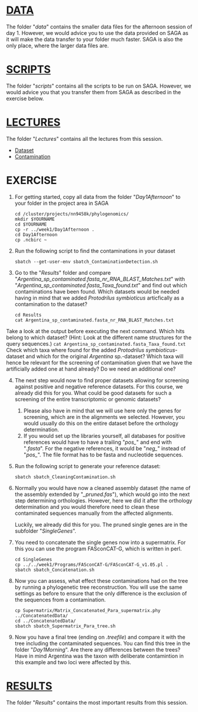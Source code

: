 # [DATA](data)
The folder "_data_" contains the smaller data files for the afternoon session of day 1. However, we would advice you to use the data provided on SAGA as it will make the data transfer to your folder much faster. SAGA is also the only place, where the larger data files are.

# [SCRIPTS](scripts)
The folder "_scripts_" contains all the scripts to be run on SAGA. However, we would advice you that you transfer them from SAGA as described in the exercise below.

# [LECTURES](Lectures)
The folder "_Lectures_" contains all the lectures from this session.
* [Dataset](https://github.com/ForBioPhylogenomics/tutorials/blob/main/week1_day1_afternoon/Lectures/Day1_06_Dataset.pdf)
* [Contamination](https://github.com/ForBioPhylogenomics/tutorials/blob/main/week1_day1_afternoon/Lectures/Day1_07_Contamination.pdf)

# EXERCISE
1. For getting started, copy all data from the folder "_Day1Afternoon_" to your folder in the project area in SAGA<br>

	```
	cd /cluster/projects/nn9458k/phylogenomics/
	mkdir $YOURNAME
	cd $YOURNAME
	cp -r ../week1/Day1Afternoon .
	cd Day1Afternoon
	cp .ncbirc ~
	```

2. Run the following script to find the contaminations in your dataset<br>

	```
	sbatch --get-user-env sbatch_ContaminationDetection.sh
	```
	
3. Go to the "_Results_" folder and compare "_Argentina_sp_contaminated.fasta_nr_RNA_BLAST_Matches.txt_" with "_Argentina_sp_contaminated.fasta_Taxa_found.txt_" and find out which contaminations have been found. Which datasets would be needed having in mind that we added _Protodrilus symbioticus_ articfically as a contamination to the dataset?

	```
	cd Results
	cat Argentina_sp_contaminated.fasta_nr_RNA_BLAST_Matches.txt
	```
Take a look at the output before executing the next command. Which hits belong to which dataset? (Hint: Look at the different name structures for the query sequences.)
	```
	cat Argentina_sp_contaminated.fasta_Taxa_found.txt
	```
Check which taxa where found for the added _Protodrilus symbioticus_-dataset and which for the original _Argentina_ sp.-dataset? Which taxa will hence be relevant for the screening of contamination given that we have the artificially added one at hand already? Do we need an additional one? 

4. The next step would now to find proper datasets allowing for screening against positive and negative reference datasets. For this course, we already did this for you. What could be good datasets for such a screening of the entire transcriptomic or genomic datasets?<br>

	1. Please also have in mind that we will use here only the genes for screening, which are in the alignments we selected. However, you would usually do this on the entire dataset before the orthology determination.<br>
	2. If you would set up the libraries yourself, all databases for positive references would have to have a trailing "_pos\__" and end with "_.fasta_". For the negative references, it would be "_neg\__" instead of "_pos\__". The file format has to be fasta and nucleotide sequences.<br> 

5. Run the following script to generate your reference dataset:<br>
	
	```
	sbatch sbatch_CleaningContamination.sh
	```
	
6. Normally you would have now a cleaned assembly dataset (the name of the assembly extended by "_\_pruned.fas_"), which would go into the next step determining orthologies. However, here we did it after the orthology determination and you would therefore need to clean these contaminated sequences manually from the affected alignments.<br>

	Luckily, we already did this for you. The pruned single genes are in the subfolder "_SingleGenes_".
	
7. You need  to concatenate the single genes now into a supermatrix. For this you can use the program FASconCAT-G, which is written in perl.<br>

	```
	cd SingleGenes
	cp ../../week1/Programs/FASconCAT-G/FASconCAT-G_v1.05.pl .
	sbatch sbatch_Concatenation.sh
	```
	
8. Now you can assess, what effect these contaminations had on the tree by running a phylogenetic tree reconstruction. You will use the same settings as before to ensure that the only difference is the exclusion of the sequences from a contamination.<br>

	```
	cp Supermatrix/Matrix_Concatenated_Para_supermatrix.phy  ../ConcatenatedData/
	cd ../ConcatenatedData/
	sbatch sbatch_Supermatrix_Para_tree.sh
	```
	
9. Now you have a final tree (ending on _.treefile_) and compare it with the tree including the contaminated sequences. You can find this tree in the folder "_Day1Morning_". Are there any differences between the trees? Have in mind Argentina was the taxon with deliberate contamintion in this example and two loci were affected by this.<br>
	
# [RESULTS](Results)
The folder "_Results_" contains the most important results from this session.
